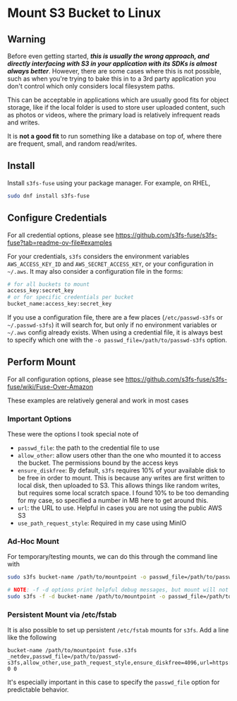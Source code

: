 # Mount S3 Bucket to Linux

## Warning

Before even getting started, **_this is usually the wrong approach, and directly interfacing with S3 in your application with its SDKs is almost always better_**. However, there are some cases where this is not possible, such as when you're trying to bake this in to a 3rd party application you don't control which only considers local filesystem paths.

This can be acceptable in applications which are usually good fits for object storage, like if the local folder is used to store user uploaded content, such as photos or videos, where the primary load is relatively infrequent reads and writes.

It is **not a good fit** to run something like a database on top of, where there are frequent, small, and random read/writes.

## Install

Install `s3fs-fuse` using your package manager. For example, on RHEL,

```bash
sudo dnf install s3fs-fuse
```

## Configure Credentials

For all credential  options, please see <https://github.com/s3fs-fuse/s3fs-fuse?tab=readme-ov-file#examples>

For your credentials, `s3fs` considers the environment variables `AWS_ACCESS_KEY_ID` and `AWS_SECRET_ACCESS_KEY`, or your configuration in `~/.aws`. It may also consider a configuration file in the forms:

```bash
# for all buckets to mount
access_key:secret_key
# or for specific credentials per bucket
bucket_name:access_key:secret_key
```

If you use a configuration file, there are a few places (`/etc/passwd-s3fs` or `~/.passwd-s3fs`) it will search for, but only if no environment variables or `~/.aws` config already exists. When using a credential file, it is always best to specify which one with the `-o passwd_file=/path/to/passwd-s3fs` option.

## Perform Mount

For all configuration options, please see <https://github.com/s3fs-fuse/s3fs-fuse/wiki/Fuse-Over-Amazon>

These examples are relatively general and work in most cases

### Important Options

These were the options I took special note of

- `passwd_file`: the path to the credential file to use
- `allow_other`: allow users other than the one who mounted it to access the bucket. The permissions bound by the access keys
- `ensure_diskfree`: By default, `s3fs` requires 10% of your available disk to be free in order to mount. This is because any writes are first written to local disk, then uploaded to S3. This allows things like random writes, but requires some local scratch space. I found 10% to be too demanding for my case, so specified a number in MB here to get around this.
- `url`: the URL to use. Helpful in cases you are not using the public AWS S3
- `use_path_request_style`: Required in my case using MinIO

### Ad-Hoc Mount

For temporary/testing mounts, we can do this through the command line with

```bash
sudo s3fs bucket-name /path/to/mountpoint -o passwd_file=/path/to/passwd-s3fs -o allow_other -o url=https://minio.example.com/ -o use_path_request_style -o ensure_diskfree=4096

# NOTE: -f -d options print helpful debug messages, but mount will not "go to background"
sudo s3fs -f -d bucket-name /path/to/mountpoint -o passwd_file=/path/to/passwd-s3fs -o allow_other -o url=https://minio.example.com/ -o use_path_request_style -o ensure_diskfree=4096
```

### Persistent Mount via /etc/fstab

It is also possible to set up persistent `/etc/fstab` mounts for `s3fs`. Add a line like the following

```text
bucket-name /path/to/mountpoint fuse.s3fs _netdev,passwd_file=/path/to/passwd-s3fs,allow_other,use_path_request_style,ensure_diskfree=4096,url=https://minio.example.com/ 0 0
```

It's especially important in this case to specify the `passwd_file` option for predictable behavior.
